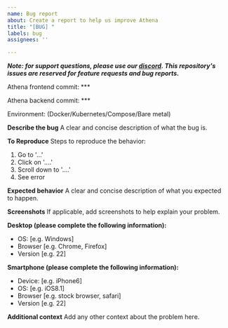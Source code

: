 ```yaml
---
name: Bug report
about: Create a report to help us improve Athena
title: "[BUG] "
labels: bug
assignees: ''

---
```

***Note: for support questions, please use our [discord](https://discord.gg/VMTW7MfnRN). This repository's issues are
reserved for feature requests and bug reports.***

Athena frontend commit: ***

Athena backend commit: ***

Environment: (Docker/Kubernetes/Compose/Bare metal)


**Describe the bug**
A clear and concise description of what the bug is.

**To Reproduce**
Steps to reproduce the behavior:
1. Go to '...'
2. Click on '....'
3. Scroll down to '....'
4. See error

**Expected behavior**
A clear and concise description of what you expected to happen.

**Screenshots**
If applicable, add screenshots to help explain your problem.

**Desktop (please complete the following information):**

- OS: [e.g. Windows]
- Browser [e.g. Chrome, Firefox]
- Version [e.g. 22]

**Smartphone (please complete the following information):**

- Device: [e.g. iPhone6]
- OS: [e.g. iOS8.1]
- Browser [e.g. stock browser, safari]
- Version [e.g. 22]

**Additional context**
Add any other context about the problem here.
